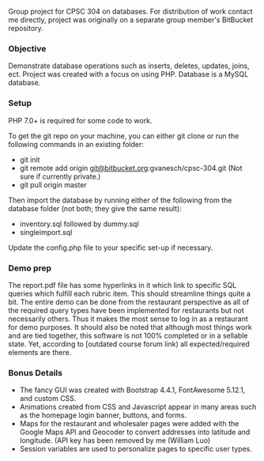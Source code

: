Group project for CPSC 304 on databases. For distribution of work contact me directly, project was originally on a separate group member's BitBucket repository.

### Objective

Demonstrate database operations such as inserts, deletes, updates, joins, ect.
Project was created with a focus on using PHP.
Database is a MySQL database.

### Setup

PHP 7.0+ is required for some code to work.
  
To get the git repo on your machine, you can either git clone or run the following commands in an existing folder:  

- git init  
- git remote add origin git@bitbucket.org:gvanesch/cpsc-304.git  (Not sure if currently private.)
- git pull origin master

Then import the database by running either of the following from the database folder (not both; they give the same result):

- inventory.sql followed by dummy.sql
- singleimport.sql

Update the config.php file to your specific set-up if necessary.

### Demo prep

The report.pdf file has some hyperlinks in it which link to specific SQL queries which fulfill each rubric item. This should streamline things quite a bit.
The entire demo can be done from the restaurant perspective as all of the required query types have been implemented for restaurants but not necessarily others. Thus it makes the most sense to log in as a restaurant for demo purposes.
It should also be noted that although most things work and are tied together, this software is not 100% completed or in a sellable state. Yet, according to [outdated course forum link) all expected/required elements are there.

### Bonus Details

- The fancy GUI was created with Bootstrap 4.4.1, FontAwesome 5.12.1, and custom CSS.
- Animations created from CSS and Javascript appear in many areas such as the homepage login banner,
buttons, and forms.
- Maps for the restaurant and wholesaler pages were added with the Google Maps API and Geocoder to
convert addresses into latitude and longitude. (API key has been removed by me (William Luo)
- Session variables are used to personalize pages to specific user types.
